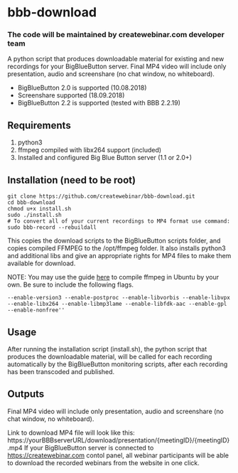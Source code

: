 # bbb-download
### The code will be maintained by createwebinar.com developer team

A python script that produces downloadable material for existing and new recordings for your BigBlueButton server.
Final MP4 video will include only presentation, audio and screenshare (no chat window, no whiteboard).
- BigBlueButton 2.0 is supported (10.08.2018)
- Screenshare supported (18.09.2018)
- BigBlueButton 2.2 is supported (tested with BBB 2.2.19)

## Requirements
1. python3
2. ffmpeg compiled with libx264 support (included)
3. Installed and configured Big Blue Button server (1.1 or 2.0+)

## Installation (need to be root)
```
git clone https://github.com/createwebinar/bbb-download.git
cd bbb-download
chmod u+x install.sh 
sudo ./install.sh
# To convert all of your current recordings to MP4 format use command:
sudo bbb-record --rebuildall
```


This copies the download scripts to the BigBlueButton scripts folder, and copies compiled FFMPEG to the /opt/ffmpeg folder. 
It also installs python3 and additional libs and give an appropriate rights for MP4 files to make them available for download.

NOTE: You may use the guide [here](https://trac.ffmpeg.org/wiki/CompilationGuide/Ubuntu) to compile ffmpeg in Ubuntu by your own. Be sure to include the following flags. 
```
--enable-version3 --enable-postproc --enable-libvorbis --enable-libvpx --enable-libx264 --enable-libmp3lame --enable-libfdk-aac --enable-gpl --enable-nonfree''
```

## Usage
After running the installation script (install.sh), the python script that produces the downloadable material, will be called for each recording automatically by the BigBlueButton monitoring scripts, after each recording has been transcoded and published.

## Outputs
Final MP4 video will include only presentation, audio and screenshare (no chat window, no whiteboard).

Link to download MP4 file will look like this: https://yourBBBserverURL/download/presentation/{meetingID}/{meetingID}.mp4
If your BigBlueButton server is connected to https://createwebinar.com contol panel, all webinar participants will be able to download the recorded webinars from the website in one click.
